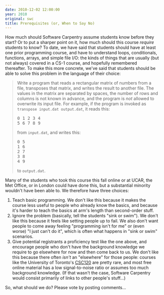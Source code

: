 ```yaml
---
date: 2010-12-02 12:00:00
year: 2010
original: swc
title: Prerequisites (or, When to Say No)
---
```

<p>How much should Software Carpentry assume students know before they start? Or to put a sharper point on it, how much should this course <em>require</em> students to know? To date, we have said that students should have at least one prior programming course, and have to understand loops, conditionals, functions, arrays, and simple file I/O: the kinds of things that are usually (but not always) covered in a CS-1 course, and hopefully remembered thereafter. To make this more concrete, we've said that students should be able to solve this problem in the language of their choice:</p>
<blockquote><p>Write a program that reads a rectangular matrix of numbers from a file, transposes that matrix, and writes the result to another file. The values in the matrix are separated by spaces, the number of rows and columns is not known in advance, and the program is <em>not</em> allowed to overwrite its input file. For example, if the program is invoked as <code>transpose input.dat output.dat</code>, it reads this:</p>
<pre>0 1 2 3 4
5 6 7 8 9</pre>
<p>from <code>input.dat</code>, and writes this:</p>
<pre>0 5
1 6
2 7
3 8
4 9</pre>
<p>to <code>output.dat</code>.</p></blockquote>
<p>Many of the students who took this course this fall online or at UCAR, the Met Office, or in London could have done this, but a substantial minority wouldn't have been able to. We therefore have three choices:</p>
<ol>
<li>Teach basic programming. We don't like this because it makes the course less useful to people who already know the basics, and because it's harder to teach the basics at arm's length than second-order stuff.</li>
<li>Ignore the problem (basically, tell the students "sink or swim"). We don't like this because it feels like setting people up to fail. We also don't want people to come away feeling "programming isn't for me" or (even worse) "I just can't do it", which is often what happens in "sink or swim" scenarios.</li>
<li>Give potential registrants a proficiency test like the one above, and encourage people who don't have the background knowledge we require to go elsewhere for now and then come back to us. We don't like this because there often <em>isn't</em> an "elsewhere" for those people: courses like the University of Toronto's <a href="http://www.cs.toronto.edu/~csc120h">CSC120</a> are pretty rare, and most free online material has a low signal-to-noise ratio or assumes too much background knowledge. (If that wasn't the case, Software Carpentry would consist primarily of links to other people's stuff…)</li>
</ol>
<p>So, what should we do? Please vote by posting comments…</p>

